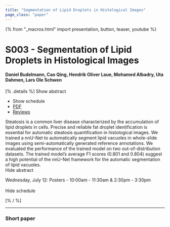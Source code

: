 ```yaml
---
title: "Segmentation of Lipid Droplets in Histological Images"
page_class: "paper"
---
```


{% from "_macros.html" import presentation, button, teaser, youtube %}

# S003 - Segmentation of Lipid Droplets in Histological Images

#### Daniel Budelmann, Cao Qing, Hendrik Oliver Laue, Mohamed Albadry, Uta Dahmen, Lars Ole Schwen

[% .details %]
<a class="toggle_visibility" data-selector=".abstract" data-level="3">Show abstract</a>
- <a class="toggle_visibility" data-selector=".schedule" data-level="3">Show schedule</a>
- <a href="https://openreview.net/pdf?id=nTnAm_El0RC">PDF</a>
- <a href="https://openreview.net/forum?id=nTnAm_El0RC">Reviews</a>

<p>
    <span class="abstract">
        Steatosis is a common liver disease characterized by the accumulation of lipid droplets in cells. Precise and reliable fat droplet identification is essential for automatic steatosis quantification in histological images. We trained a nnU-Net to automatically segment lipid vacuoles in whole-slide images using semi-automatically generated reference annotations. We evaluated the performance of the trained model on two out-of-distribution datasets. The trained model’s average F1 scores (0.801 and 0.804) suggest a high potential of the nnU-Net framework for the automatic segmentation of lipid vacuoles.
        <br>
        <span class="actions"><a class="toggle_visibility" data-level="2">Hide abstract</a></span>
    </span>
</p>

<p>
    <span class="schedule">
        Wednesday, July 12: Posters - 10:00am - 11:30am & 2:30pm - 3:30pm<br>
        <br>
        <span class="actions"><a class="toggle_visibility" data-level="2">Hide schedule</a></span>
    </span>
</p>
[% / %]

---


### Short paper
